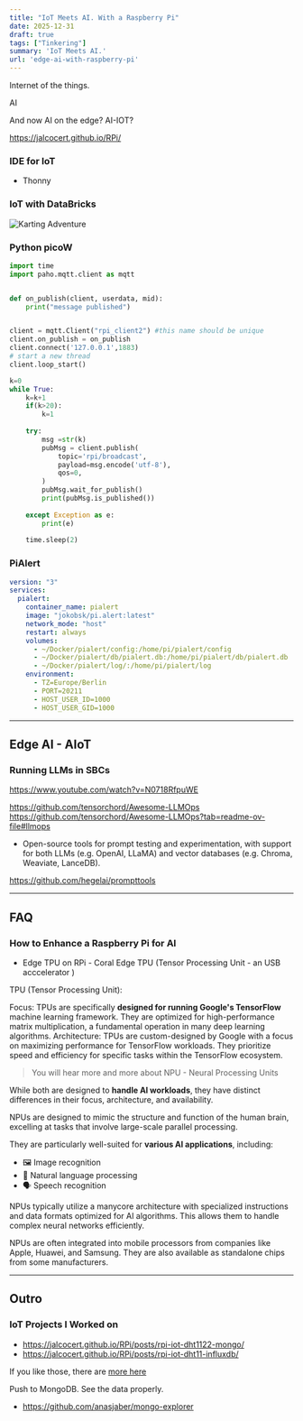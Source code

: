 ```yaml
---
title: "IoT Meets AI. With a Raspberry Pi"
date: 2025-12-31
draft: true
tags: ["Tinkering"]
summary: 'IoT Meets AI.'
url: 'edge-ai-with-raspberry-pi'
---
```


Internet of the things.

AI

And now AI on the edge? AI-IOT?

https://jalcocert.github.io/RPi/

<!-- 
Expertise:
    MQTT
    CAN Bus
    Sensors: ESP32…
    https://esp32io.com/tutorials/esp32-gps
    
    
Vscode
    platformIO
    C/C++
    Clang-format

Android App -> Monitoring -->

### IDE for IoT

* Thonny

### IoT with DataBricks

![Karting Adventure](/blog_img/dev/databricks-mongo.JPG)


### Python picoW

```py
import time
import paho.mqtt.client as mqtt


def on_publish(client, userdata, mid):
    print("message published")


client = mqtt.Client("rpi_client2") #this name should be unique
client.on_publish = on_publish
client.connect('127.0.0.1',1883)
# start a new thread
client.loop_start()

k=0
while True:
    k=k+1
    if(k>20):
        k=1 
        
    try:
        msg =str(k)
        pubMsg = client.publish(
            topic='rpi/broadcast',
            payload=msg.encode('utf-8'),
            qos=0,
        )
        pubMsg.wait_for_publish()
        print(pubMsg.is_published())
    
    except Exception as e:
        print(e)
        
    time.sleep(2)

```

### PiAlert

```yml
version: "3"
services:
  pialert:
    container_name: pialert
    image: "jokobsk/pi.alert:latest"      
    network_mode: "host"        
    restart: always
    volumes:
      - ~/Docker/pialert/config:/home/pi/pialert/config
      - ~/Docker/pialert/db/pialert.db:/home/pi/pialert/db/pialert.db
      - ~/Docker/pialert/log/:/home/pi/pialert/log
    environment:
      - TZ=Europe/Berlin
      - PORT=20211
      - HOST_USER_ID=1000
      - HOST_USER_GID=1000
```



---

## Edge AI - AIoT

### Running LLMs in SBCs


https://www.youtube.com/watch?v=N0718RfpuWE

https://github.com/tensorchord/Awesome-LLMOps
https://github.com/tensorchord/Awesome-LLMOps?tab=readme-ov-file#llmops


* Open-source tools for prompt testing and experimentation, with support for both LLMs (e.g. OpenAI, LLaMA) and vector databases (e.g. Chroma, Weaviate, LanceDB).

https://github.com/hegelai/prompttools

---

## FAQ

### How to Enhance a Raspberry Pi for AI

* Edge TPU on RPi - Coral Edge TPU (Tensor Processing Unit - an USB acccelerator )

TPU (Tensor Processing Unit):

Focus: TPUs are specifically **designed for running Google's TensorFlow** machine learning framework. They are optimized for high-performance matrix multiplication, a fundamental operation in many deep learning algorithms.
Architecture: TPUs are custom-designed by Google with a focus on maximizing performance for TensorFlow workloads. They prioritize speed and efficiency for specific tasks within the TensorFlow ecosystem.

> You will hear more and more about NPU - Neural Processing Units


While both are designed to **handle AI workloads**, they have distinct differences in their focus, architecture, and availability.

NPUs are designed to mimic the structure and function of the human brain, excelling at tasks that involve large-scale parallel processing.

They are particularly well-suited for **various AI applications**, including:

- 🖼️ Image recognition
- 💬 Natural language processing
- 🗣️ Speech recognition


NPUs typically utilize a manycore architecture with specialized instructions and data formats optimized for AI algorithms. This allows them to handle complex neural networks efficiently.

NPUs are often integrated into mobile processors from companies like Apple, Huawei, and Samsung. They are also available as standalone chips from some manufacturers.

---


## Outro

### IoT Projects I Worked on

* https://jalcocert.github.io/RPi/posts/rpi-iot-dht1122-mongo/
* https://jalcocert.github.io/RPi/posts/rpi-iot-dht11-influxdb/

If you like those, there are [more here](https://jalcocert.github.io/RPi/categories/iot-data-analytics/)

Push to MongoDB. See the data properly.

* https://github.com/anasjaber/mongo-explorer
